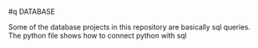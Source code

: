 #q DATABASE

Some of the database projects in this repository are basically sql queries.<br />
The python file shows how to connect python with sql
